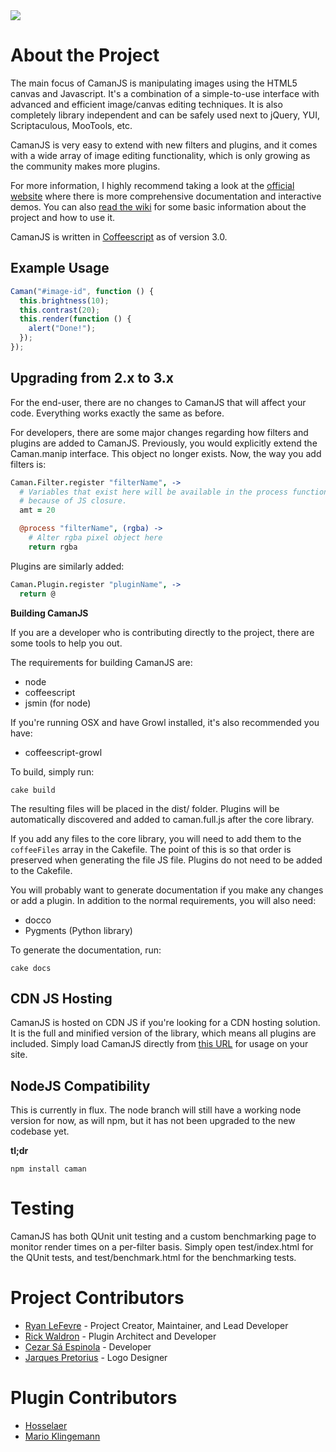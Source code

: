 <img src="http://camanjs.com/imgs/logo.png" />

# About the Project

The main focus of CamanJS is manipulating images using the HTML5 canvas and Javascript. It's a combination of a simple-to-use interface with advanced and efficient image/canvas editing techniques. It is also completely library independent and can be safely used next to jQuery, YUI, Scriptaculous, MooTools, etc.

CamanJS is very easy to extend with new filters and plugins, and it comes with a wide array of image editing functionality, which is only growing as the community makes more plugins.

For more information, I highly recommend taking a look at the [official website](http://camanjs.com) where there is more comprehensive documentation and interactive demos. You can also [read the wiki](https://github.com/meltingice/CamanJS/wiki) for some basic information about the project and how to use it.

CamanJS is written in [Coffeescript](http://coffeescript.org) as of version 3.0.

## Example Usage

```js
Caman("#image-id", function () {
  this.brightness(10);
  this.contrast(20);
  this.render(function () {
    alert("Done!");
  });
});
```

## Upgrading from 2.x to 3.x

For the end-user, there are no changes to CamanJS that will affect your code. Everything works exactly the same as before.

For developers, there are some major changes regarding how filters and plugins are added to CamanJS. Previously, you would explicitly extend the Caman.manip interface. This object no longer exists. Now, the way you add filters is:

``` coffeescript
Caman.Filter.register "filterName", ->
  # Variables that exist here will be available in the process function
  # because of JS closure.
  amt = 20

  @process "filterName", (rgba) ->
    # Alter rgba pixel object here
    return rgba
```

Plugins are similarly added:

``` coffeescript
Caman.Plugin.register "pluginName", ->
  return @
```

**Building CamanJS**

If you are a developer who is contributing directly to the project, there are some tools to help you out.

The requirements for building CamanJS are:

* node
* coffeescript
* jsmin (for node)

If you're running OSX and have Growl installed, it's also recommended you have:

* coffeescript-growl

To build, simply run:

```
cake build
```

The resulting files will be placed in the dist/ folder. Plugins will be automatically discovered and added to caman.full.js after the core library.

If you add any files to the core library, you will need to add them to the `coffeeFiles` array in the Cakefile. The point of this is so that order is preserved when generating the file JS file. Plugins do not need to be added to the Cakefile.

You will probably want to generate documentation if you make any changes or add a plugin. In addition to the normal requirements, you will also need:

* docco
* Pygments (Python library)

To generate the documentation, run:

```
cake docs
```

## CDN JS Hosting

CamanJS is hosted on CDN JS if you're looking for a CDN hosting solution. It is the full and minified version of the library, which means all plugins are included. Simply load CamanJS directly from [this URL](http://ajax.cdnjs.com/ajax/libs/camanjs/2.2/caman.full.min.js) for usage on your site.

## NodeJS Compatibility

This is currently in flux. The node branch will still have a working node version for now, as will npm, but it has not been upgraded to the new codebase yet.

**tl;dr**

```
npm install caman
```

# Testing

CamanJS has both QUnit unit testing and a custom benchmarking page to monitor render times on a per-filter basis.  Simply open test/index.html for the QUnit tests, and test/benchmark.html for the benchmarking tests.

# Project Contributors

* [Ryan LeFevre](http://twitter.com/meltingice) - Project Creator, Maintainer, and Lead Developer
* [Rick Waldron](http://twitter.com/rwaldron) - Plugin Architect and Developer
* [Cezar Sá Espinola](http://twitter.com/cezarsa) - Developer
* [Jarques Pretorius](http://twitter.com/jarques) - Logo Designer

# Plugin Contributors

* [Hosselaer](https://github.com/Hosselaer)
* [Mario Klingemann](http://www.quasimondo.com)
